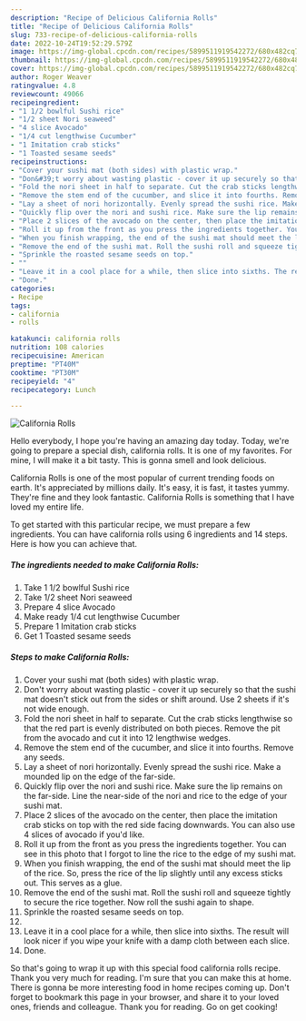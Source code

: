 ```yaml
---
description: "Recipe of Delicious California Rolls"
title: "Recipe of Delicious California Rolls"
slug: 733-recipe-of-delicious-california-rolls
date: 2022-10-24T19:52:29.579Z
image: https://img-global.cpcdn.com/recipes/5899511919542272/680x482cq70/california-rolls-recipe-main-photo.jpg
thumbnail: https://img-global.cpcdn.com/recipes/5899511919542272/680x482cq70/california-rolls-recipe-main-photo.jpg
cover: https://img-global.cpcdn.com/recipes/5899511919542272/680x482cq70/california-rolls-recipe-main-photo.jpg
author: Roger Weaver
ratingvalue: 4.8
reviewcount: 49066
recipeingredient:
- "1 1/2 bowlful Sushi rice"
- "1/2 sheet Nori seaweed"
- "4 slice Avocado"
- "1/4 cut lengthwise Cucumber"
- "1 Imitation crab sticks"
- "1 Toasted sesame seeds"
recipeinstructions:
- "Cover your sushi mat (both sides) with plastic wrap."
- "Don&#39;t worry about wasting plastic - cover it up securely so that the sushi mat doesn&#39;t stick out from the sides or shift around. Use 2 sheets if it&#39;s not wide enough."
- "Fold the nori sheet in half to separate. Cut the crab sticks lengthwise so that the red part is evenly distributed on both pieces. Remove the pit from the avocado and cut it into 12 lengthwise wedges."
- "Remove the stem end of the cucumber, and slice it into fourths. Remove any seeds."
- "Lay a sheet of nori horizontally. Evenly spread the sushi rice. Make a mounded lip on the edge of the far-side."
- "Quickly flip over the nori and sushi rice. Make sure the lip remains on the far-side. Line the near-side of the nori and rice to the edge of your sushi mat."
- "Place 2 slices of the avocado on the center, then place the imitation crab sticks on top with the red side facing downwards. You can also use 4 slices of avocado if you&#39;d like."
- "Roll it up from the front as you press the ingredients together. You can see in this photo that I forgot to line the rice to the edge of my sushi mat."
- "When you finish wrapping, the end of the sushi mat should meet the lip of the rice. So, press the rice of the lip slightly until any excess sticks out. This serves as a glue."
- "Remove the end of the sushi mat. Roll the sushi roll and squeeze tightly to secure the rice together. Now roll the sushi again to shape."
- "Sprinkle the roasted sesame seeds on top."
- ""
- "Leave it in a cool place for a while, then slice into sixths. The result will look nicer if you wipe your knife with a damp cloth between each slice."
- "Done."
categories:
- Recipe
tags:
- california
- rolls

katakunci: california rolls 
nutrition: 108 calories
recipecuisine: American
preptime: "PT40M"
cooktime: "PT30M"
recipeyield: "4"
recipecategory: Lunch

---
```



![California Rolls](https://img-global.cpcdn.com/recipes/5899511919542272/680x482cq70/california-rolls-recipe-main-photo.jpg)

Hello everybody, I hope you're having an amazing day today. Today, we're going to prepare a special dish, california rolls. It is one of my favorites. For mine, I will make it a bit tasty. This is gonna smell and look delicious.

California Rolls is one of the most popular of current trending foods on earth. It's appreciated by millions daily. It's easy, it is fast, it tastes yummy. They're fine and they look fantastic. California Rolls is something that I have loved my entire life.




To get started with this particular recipe, we must prepare a few ingredients. You can have california rolls using 6 ingredients and 14 steps. Here is how you can achieve that.

<!--inarticleads1-->

##### The ingredients needed to make California Rolls:

1. Take 1 1/2 bowlful Sushi rice
1. Take 1/2 sheet Nori seaweed
1. Prepare 4 slice Avocado
1. Make ready 1/4 cut lengthwise Cucumber
1. Prepare 1 Imitation crab sticks
1. Get 1 Toasted sesame seeds




<!--inarticleads2-->

##### Steps to make California Rolls:

1. Cover your sushi mat (both sides) with plastic wrap.
1. Don&#39;t worry about wasting plastic - cover it up securely so that the sushi mat doesn&#39;t stick out from the sides or shift around. Use 2 sheets if it&#39;s not wide enough.
1. Fold the nori sheet in half to separate. Cut the crab sticks lengthwise so that the red part is evenly distributed on both pieces. Remove the pit from the avocado and cut it into 12 lengthwise wedges.
1. Remove the stem end of the cucumber, and slice it into fourths. Remove any seeds.
1. Lay a sheet of nori horizontally. Evenly spread the sushi rice. Make a mounded lip on the edge of the far-side.
1. Quickly flip over the nori and sushi rice. Make sure the lip remains on the far-side. Line the near-side of the nori and rice to the edge of your sushi mat.
1. Place 2 slices of the avocado on the center, then place the imitation crab sticks on top with the red side facing downwards. You can also use 4 slices of avocado if you&#39;d like.
1. Roll it up from the front as you press the ingredients together. You can see in this photo that I forgot to line the rice to the edge of my sushi mat.
1. When you finish wrapping, the end of the sushi mat should meet the lip of the rice. So, press the rice of the lip slightly until any excess sticks out. This serves as a glue.
1. Remove the end of the sushi mat. Roll the sushi roll and squeeze tightly to secure the rice together. Now roll the sushi again to shape.
1. Sprinkle the roasted sesame seeds on top.
1. 
1. Leave it in a cool place for a while, then slice into sixths. The result will look nicer if you wipe your knife with a damp cloth between each slice.
1. Done.




So that's going to wrap it up with this special food california rolls recipe. Thank you very much for reading. I'm sure that you can make this at home. There is gonna be more interesting food in home recipes coming up. Don't forget to bookmark this page in your browser, and share it to your loved ones, friends and colleague. Thank you for reading. Go on get cooking!
